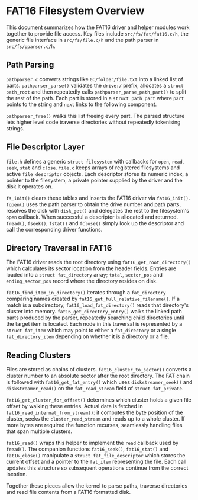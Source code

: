 # FAT16 Filesystem Overview

This document summarizes how the FAT16 driver and helper modules work together to provide file access. Key files include `src/fs/fat/fat16.c/h`, the generic file interface in `src/fs/file.c/h` and the path parser in `src/fs/pparser.c/h`.

## Path Parsing

`pathparser.c` converts strings like `0:/folder/file.txt` into a linked list of parts. `pathparser_parse()` validates the `drive:/` prefix, allocates a `struct path_root` and then repeatedly calls `pathparser_parse_path_part()` to split the rest of the path. Each part is stored in a `struct path_part` where `part` points to the string and `next` links to the following component.

`pathparser_free()` walks this list freeing every part. The parsed structure lets higher level code traverse directories without repeatedly tokenising strings.

## File Descriptor Layer

`file.h` defines a generic `struct filesystem` with callbacks for `open`, `read`, `seek`, `stat` and `close`. `file.c` keeps arrays of registered filesystems and active `file_descriptor` objects. Each descriptor stores its numeric index, a pointer to the filesystem, a private pointer supplied by the driver and the disk it operates on.

`fs_init()` clears these tables and inserts the FAT16 driver via `fat16_init()`. `fopen()` uses the path parser to obtain the drive number and path parts, resolves the disk with `disk_get()` and delegates the rest to the filesystem's `open` callback. When successful a descriptor is allocated and returned. `fread()`, `fseek()`, `fstat()` and `fclose()` simply look up the descriptor and call the corresponding driver functions.

## Directory Traversal in FAT16

The FAT16 driver reads the root directory using `fat16_get_root_directory()` which calculates its sector location from the header fields. Entries are loaded into a `struct fat_directory` array; `total`, `sector_pos` and `ending_sector_pos` record where the directory resides on disk.

`fat16_find_item_in_directory()` iterates through a `fat_directory` comparing names created by `fat16_get_full_relative_filename()`. If a match is a subdirectory, `fat16_load_fat_directory()` reads that directory's cluster into memory. `fat16_get_directory_entry()` walks the linked path parts produced by the parser, repeatedly searching child directories until the target item is located. Each node in this traversal is represented by a `struct fat_item` which may point to either a `fat_directory` or a single `fat_directory_item` depending on whether it is a directory or a file.

## Reading Clusters

Files are stored as chains of clusters. `fat16_cluster_to_sector()` converts a cluster number to an absolute sector after the root directory. The FAT chain is followed with `fat16_get_fat_entry()` which uses `diskstreamer_seek()` and `diskstreamer_read()` on the `fat_read_stream` field of `struct fat_private`.

`fat16_get_cluster_for_offset()` determines which cluster holds a given file offset by walking these entries. Actual data is fetched in `fat16_read_internal_from_stream()`: it computes the byte position of the cluster, seeks the `cluster_read_stream` and reads up to a whole cluster. If more bytes are required the function recurses, seamlessly handling files that span multiple clusters.

`fat16_read()` wraps this helper to implement the `read` callback used by `fread()`. The companion functions `fat16_seek()`, `fat16_stat()` and `fat16_close()` manipulate a `struct fat_file_descriptor` which stores the current offset and a pointer to the `fat_item` representing the file. Each call updates this structure so subsequent operations continue from the correct location.

Together these pieces allow the kernel to parse paths, traverse directories and read file contents from a FAT16 formatted disk.
